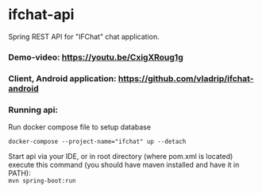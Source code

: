 # ifchat-api
Spring REST API for "IFChat" chat application.<br>
### Demo-video: https://youtu.be/CxigXRoug1g
### Client, Android application: https://github.com/vladrip/ifchat-android<br>
### Running api:
Run docker compose file to setup database
```
docker-compose --project-name="ifchat" up --detach
```
Start api via your IDE, or in root directory (where pom.xml is located) execute this command (you should have maven installed and have it in PATH):<br>
<code>mvn spring-boot:run</code>
